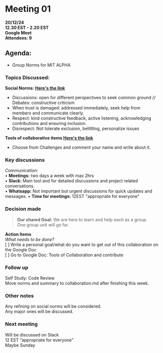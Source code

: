 # **Meeting 01**

**20/12/24  
12.30 EST - 2.20 EST  
Google Meet  
Attendees: 9**

## **Agenda:**   
+ Group Norms for MIT ALPHA

### **Topics Discussed:**

**Social Norms: [Here's the link](https://docs.google.com/document/d/120Xsd6_nSNQVSoqZK0x5AgV4j_SnXpNjF57ShlJnHVU/edit?usp=sharing)**

+ Discussions: open for different perspectives to seek common ground
// Debates: constructive criticism  
+ When trust is damaged: addressed immediately, seek help from members and
communicate clearly.
+ Respect: kind constructive feedback, active listening, acknowledging
contributions and ensuring inclusion.  
+ Disrespect: Not tolerate exclusion, belittling, personalize issues
<!--markdownlint-disable MD034 MD013-->
**Tools of collaborative items  [Here's the link]((https://docs.google.com/document/d/1Bkv-76t8xZd7iJd3tuNhtSNNrfnXSk4VMd-ZgJy3lDQ/edit?tab=t.0#heading=h.nqzd4xaw40a))**  

+ Choose from Challenges and comment your name and write about it.

### Key discussions

_Communication:_  
• **Meetings:** two days a week with max 2hrs  
• **Slack:** Main tool and for detailed discussions
 and project related conversations.  
• **Whatsapp:** Not important but urgent discussions for
quick updates and messages.
• **Time for meetings:** 12EST "appropriate for everyone"  

### Decision made  

> **Our shared Goal:** We are here to learn and help each as a group.  
One group unit will go far.

**Action Items**  
  _What needs to be done?_  
[ ] Write a personal goal/what do you want to get out of
this collaboration on the Google Doc  
[ ] Go to Google Doc: Tools of Collaboration and contribute
  
### Follow up

Self Study: Code Review  
Move norms and summary to collaboration.md after finishing this week.  

### Other notes

Any refining on social norms will be considered.  
Any major ones will be discussed.  

### Next meeting

Will be discussed on Slack  
12 EST “appropriate for everyone”  
Maybe Sunday

